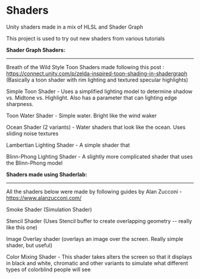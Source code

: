 # Shaders
Unity shaders made in a mix of HLSL and Shader Graph


This project is used to try out new shaders from various tutorials

<b>Shader Graph Shaders:</b>

<hr/>

Breath of the Wild Style Toon Shaders made following this post : https://connect.unity.com/p/zelda-inspired-toon-shading-in-shadergraph
(Basically a toon shader with rim lighting and textured specular highlights)

Simple Toon Shader - Uses a simplified lighting model to determine shadow vs. Midtone vs. Highlight.
Also has a parameter that can lighting edge sharpness.

Toon Water Shader - Simple water. Bright like the wind waker

Ocean Shader (2 variants) - Water shaders that look like the ocean. Uses sliding noise textures

Lambertian Lighting Shader - A simple shader that

Blinn-Phong Lighting Shader - A slightly more complicated shader that uses the Blinn-Phong model


<b>Shaders made using Shaderlab:</b>
<hr/>

All the shaders below were made by following guides by Alan Zucconi - 
https://www.alanzucconi.com/

Smoke Shader (Simulation Shader)

Stencil Shader (Uses Stencil buffer to create overlapping geometry -- really like this one)

Image Overlay shader (overlays an image over the screen. Really simple shader, but useful)

Color Mixing Shader - This shader takes alters the screen so that it displays in black and white, chromatic
and other variants to simulate what different types of colorblind people will see
